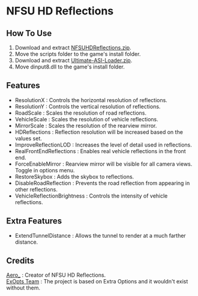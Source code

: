 # NFSU HD Reflections

## How To Use  
1. Download and extract [NFSUHDReflections.zip](https://github.com/AeroWidescreen/NFSUHDReflections/releases).  
2. Move the scripts folder to the game's install folder.  
3. Download and extract [Ultimate-ASI-Loader.zip](https://github.com/ThirteenAG/Ultimate-ASI-Loader/releases).  
4. Move dinput8.dll to the game's install folder.  

## Features
- ResolutionX : Controls the horizontal resolution of reflections.  
- ResolutionY : Controls the vertical resolution of reflections.  
- RoadScale : Scales the resolution of road reflections.  
- VehicleScale : Scales the resolution of vehicle reflections.  
- MirrorScale : Scales the resolution of the rearview mirror.  
- HDReflections : Reflection resolution will be increased based on the values set.  
- ImproveReflectionLOD : Increases the level of detail used in reflections.  
- RealFrontEndReflections : Enables real vehicle reflections in the front end.  
- ForceEnableMirror : Rearview mirror will be visible for all camera views. Toggle in options menu.
- RestoreSkybox : Adds the skybox to reflections.
- DisableRoadReflection : Prevents the road reflection from appearing in other reflections.  
- VehicleReflectionBrightness : Controls the intensity of vehicle reflections.  

## Extra Features  
- ExtendTunnelDistance : Allows the tunnel to render at a much farther distance.

## Credits
[Aero_](https://github.com/AeroWidescreen) : Creator of NFSU HD Reflections.  
[ExOpts Team](https://github.com/ExOptsTeam/) : The project is based on Extra Options and it wouldn't exist without them.